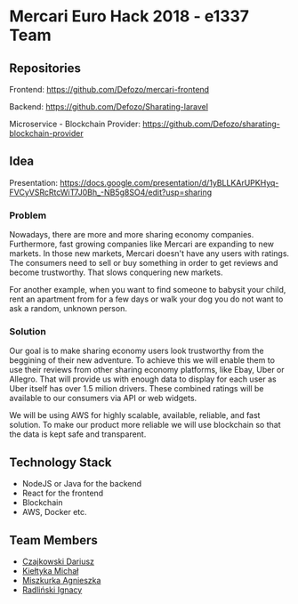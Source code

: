 # Mercari Euro Hack 2018 - e1337 Team

## Repositories

Frontend: https://github.com/Defozo/mercari-frontend

Backend: https://github.com/Defozo/Sharating-laravel

Microservice - Blockchain Provider: https://github.com/Defozo/sharating-blockchain-provider

## Idea

Presentation: https://docs.google.com/presentation/d/1yBLLKArUPKHyq-FVCyVSRcRtcWiT7J0Bh_-NB5g8SO4/edit?usp=sharing

### Problem

Nowadays, there are more and more sharing economy companies. Furthermore, fast growing companies like Mercari are expanding to new markets. In those new markets, Mercari doesn't have any users with ratings. The consumers need to sell or buy something in order to get reviews and become trustworthy. That slows conquering new markets.

For another example, when you want to find someone to babysit your child, rent an apartment from for a few days or walk your dog you do not want to ask a random, unknown person.

### Solution

Our goal is to make sharing economy users look trustworthy from the beggining of their new adventure. To achieve this we will enable them to use their reviews from other sharing economy platforms, like Ebay, Uber or Allegro. That will provide us with enough data to display for each user as Uber itself has over 1.5 milion drivers. These combined ratings will be available to our consumers via API or web widgets.

We will be using AWS for highly scalable, available, reliable, and fast solution. To make our product more reliable we will  use blockchain so that the data is kept safe and transparent.

## Technology Stack
- NodeJS or Java for the backend
- React for the frontend
- Blockchain
- AWS, Docker etc.

## Team Members
- [Czajkowski Dariusz](https://github.com/DCzajkowski)
- [Kiełtyka Michał](https://github.com/Defozo)
- [Miszkurka Agnieszka](https://github.com/agnieszka-miszkurka)
- [Radliński Ignacy](https://github.com/radlinskii)
